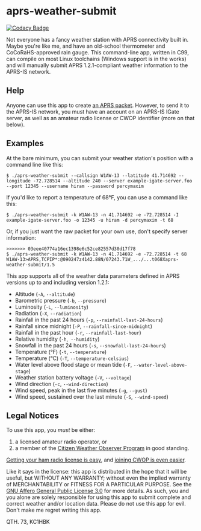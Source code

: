# aprs-weather-submit

[![Codacy Badge](https://api.codacy.com/project/badge/Grade/a5e5337dd57b486089391aabd2f5429b)](https://app.codacy.com/gh/rhymeswithmogul/aprs-weather-submit?utm_source=github.com\&utm_medium=referral\&utm_content=rhymeswithmogul/aprs-weather-submit\&utm_campaign=Badge_Grade_Settings)

Not everyone has a fancy weather station with APRS connectivity built in.  Maybe you're like me, and have an old-school thermometer and CoCoRaHS-approved rain gauge.  This command-line app, written in C99, can compile on most Linux toolchains (Windows support is in the works) and will manually submit APRS 1.2.1-compliant weather information to the APRS-IS network.

## Help

Anyone can use this app to create [an APRS packet](http://www.aprs.org/doc/APRS101.PDF).  However, to send it to the APRS-IS network, you must have an account on an APRS-IS IGate server, as well as an amateur radio license or CWOP identifier (more on that below).

## Examples

At the bare minimum, you can submit your weather station's position with a command line like this:

```console
$ ./aprs-weather-submit --callsign W1AW-13 --latitude 41.714692 --longitude -72.728514 --altitude 240 --server example-igate-server.foo --port 12345 --username hiram --password percymaxim
```

If you'd like to report a temperature of 68°F, you can use a command like this:

```console
$ ./aprs-weather-submit -k W1AW-13 -n 41.714692 -e -72.728514 -I example-igate-server.foo -o 12345 -u hiram -d percymaxim -t 68
```

Or, if you just want the raw packet for your own use, don't specify server information:

```console
>>>>>>> 03eee40774a16ec1398e6c52ce82557d30d17f78
$ ./aprs-weather-submit -k W1AW-13 -n 41.714692 -e -72.728514 -t 68
W1AW-13>APRS,TCPIP*:@090247z4142.88N/07243.71W_.../...t068Xaprs-weather-submit/1.5
```

This app supports all of the weather data parameters defined in APRS versions up to and including version 1.2.1:

*   Altitude (`-A`, `--altitude`)
*   Barometric pressure (`-b`, `--pressure`)
*   Luminosity (`-L`, `--luminosity`)
*   Radiation (`-X`, `--radiation`)
*   Rainfall in the past 24 hours (`-p`, `--rainfall-last-24-hours`)
*   Rainfall since midnight (`-P`, `--rainfall-since-midnight`)
*   Rainfall in the past hour (`-r`, `--rainfall-last-hour`)
*   Relative humidity (`-h`,`  --humidity `)
*   Snowfall in the past 24 hours (`-s`, `--snowfall-last-24-hours`)
*   Temperature (°F) (`-t`, `--temperature`)
*   Temperature (°C) (`-T`, `--temperature-celsius`)
*   Water level above flood stage or mean tide (`-F`, `--water-level-above-stage`)
*   Weather station battery voltage (`-V`, `--voltage`)
*   Wind direction (`-c`, `--wind-direction`)
*   Wind speed, peak in the last five minutes (`-g`, `--gust`)
*   Wind speed, sustained over the last minute (`-S`, `--wind-speed`)

## Legal Notices

To use this app, you *must* be either:

1.  a licensed amateur radio operator, or
2.  a member of the [Citizen Weather Observer Program](http://wxqa.com/) in good standing.

[Getting your ham radio license is easy](https://hamstudy.org/), and [joining CWOP is even easier](http://wxqa.com/SIGN-UP.html).

Like it says in the license:  this app is distributed in the hope that it will be useful, but WITHOUT ANY WARRANTY; without even the implied warranty of MERCHANTABILITY or FITNESS FOR A PARTICULAR PURPOSE.  See the [GNU Affero General Public License 3.0](https://www.gnu.org/licenses/agpl-3.0.html) for more details.  As such, you and you alone are solely responsible for using this app to submit complete and correct weather and/or location data.  Please do not use this app for evil.  Don't make me regret writing this app.

QTH. 73, KC1HBK
